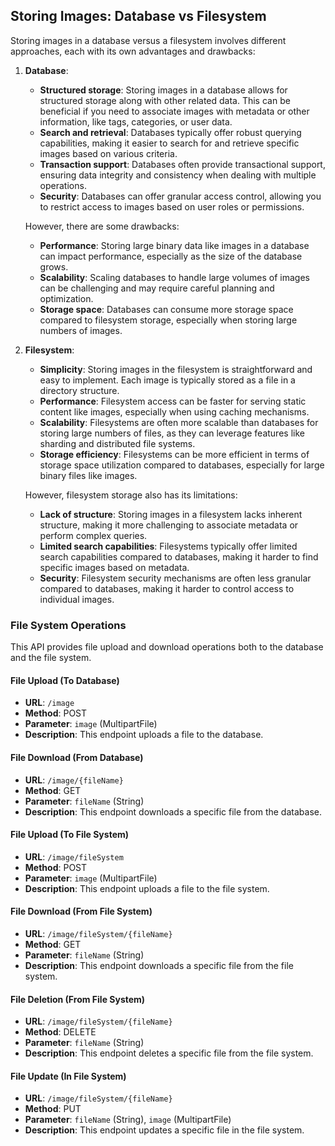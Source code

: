 ## Storing Images: Database vs Filesystem

Storing images in a database versus a filesystem involves different approaches, each with its own advantages and drawbacks:

1. **Database**:
    - **Structured storage**: Storing images in a database allows for structured storage along with other related data. This can be beneficial if you need to associate images with metadata or other information, like tags, categories, or user data.
    - **Search and retrieval**: Databases typically offer robust querying capabilities, making it easier to search for and retrieve specific images based on various criteria.
    - **Transaction support**: Databases often provide transactional support, ensuring data integrity and consistency when dealing with multiple operations.
    - **Security**: Databases can offer granular access control, allowing you to restrict access to images based on user roles or permissions.

   However, there are some drawbacks:
    - **Performance**: Storing large binary data like images in a database can impact performance, especially as the size of the database grows.
    - **Scalability**: Scaling databases to handle large volumes of images can be challenging and may require careful planning and optimization.
    - **Storage space**: Databases can consume more storage space compared to filesystem storage, especially when storing large numbers of images.

2. **Filesystem**:
    - **Simplicity**: Storing images in the filesystem is straightforward and easy to implement. Each image is typically stored as a file in a directory structure.
    - **Performance**: Filesystem access can be faster for serving static content like images, especially when using caching mechanisms.
    - **Scalability**: Filesystems are often more scalable than databases for storing large numbers of files, as they can leverage features like sharding and distributed file systems.
    - **Storage efficiency**: Filesystems can be more efficient in terms of storage space utilization compared to databases, especially for large binary files like images.

   However, filesystem storage also has its limitations:
    - **Lack of structure**: Storing images in a filesystem lacks inherent structure, making it more challenging to associate metadata or perform complex queries.
    - **Limited search capabilities**: Filesystems typically offer limited search capabilities compared to databases, making it harder to find specific images based on metadata.
    - **Security**: Filesystem security mechanisms are often less granular compared to databases, making it harder to control access to individual images.

### File System Operations

This API provides file upload and download operations both to the database and the file system.

#### File Upload (To Database)

- **URL**: `/image`
- **Method**: POST
- **Parameter**: `image` (MultipartFile)
- **Description**: This endpoint uploads a file to the database.

#### File Download (From Database)

- **URL**: `/image/{fileName}`
- **Method**: GET
- **Parameter**: `fileName` (String)
- **Description**: This endpoint downloads a specific file from the database.

#### File Upload (To File System)

- **URL**: `/image/fileSystem`
- **Method**: POST
- **Parameter**: `image` (MultipartFile)
- **Description**: This endpoint uploads a file to the file system.

#### File Download (From File System)

- **URL**: `/image/fileSystem/{fileName}`
- **Method**: GET
- **Parameter**: `fileName` (String)
- **Description**: This endpoint downloads a specific file from the file system.

#### File Deletion (From File System)

- **URL**: `/image/fileSystem/{fileName}`
- **Method**: DELETE
- **Parameter**: `fileName` (String)
- **Description**: This endpoint deletes a specific file from the file system.

#### File Update (In File System)

- **URL**: `/image/fileSystem/{fileName}`
- **Method**: PUT
- **Parameter**: `fileName` (String), `image` (MultipartFile)
- **Description**: This endpoint updates a specific file in the file system.
